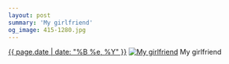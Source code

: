 ```yaml
---
layout: post
summary: 'My girlfriend'
og_image: 415-1280.jpg
---
```


<p>
  <time><a href="/415">{{ page.date | date: "%B %e, %Y" }}</a></time>
  <a href="/415"><img src="{{ site.assets_url }}/415-640.jpg" srcset="{{ site.assets_url }}/415-1280.jpg 1280w, {{ site.assets_url }}/415-960.jpg 960w, {{ site.assets_url }}/415-640.jpg 640w, {{ site.assets_url }}/415-320.jpg 320w" sizes="(min-width: 700px) 50vw, calc(100vw - 2rem)" alt="My girlfriend" /></a>
  <span>My girlfriend</span>
</p>
